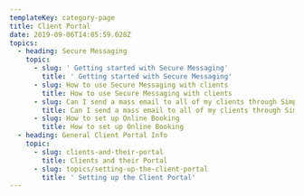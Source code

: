 ```yaml
---
templateKey: category-page
title: Client Portal
date: 2019-09-06T14:05:59.028Z
topics:
  - heading: Secure Messaging
    topic:
      - slug: ' Getting started with Secure Messaging'
        title: ' Getting started with Secure Messaging'
      - slug: How to use Secure Messaging with clients
        title: How to use Secure Messaging with clients
      - slug: Can I send a mass email to all of my clients through SimplePractice?
        title: Can I send a mass email to all of my clients through SimplePractice?
      - slug: How to set up Online Booking
        title: How to set up Online Booking
  - heading: General Client Portal Info
    topic:
      - slug: clients-and-their-portal
        title: Clients and their Portal
      - slug: topics/setting-up-the-client-portal
        title: ' Setting up the Client Portal'
---
```


